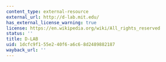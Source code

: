 ```yaml
---
content_type: external-resource
external_url: http://d-lab.mit.edu/
has_external_license_warning: true
license: https://en.wikipedia.org/wiki/All_rights_reserved
status: ''
title: D-LAB
uid: 1dcfc9f1-55e2-40f6-a6c6-8d2489882187
wayback_url: ''
---
```


